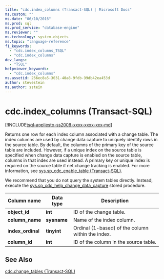 ```yaml
---
title: "cdc.index_columns (Transact-SQL) | Microsoft Docs"
ms.custom: ""
ms.date: "06/10/2016"
ms.prod: sql
ms.prod_service: "database-engine"
ms.reviewer: ""
ms.technology: system-objects
ms.topic: "language-reference"
f1_keywords: 
  - "cdc.index_columns_TSQL"
  - "cdc.index_columns"
dev_langs: 
  - "TSQL"
helpviewer_keywords: 
  - "cdc.index_columns"
ms.assetid: 256ec8a5-3031-40a8-9fdb-99db42ea453d
author: stevestein
ms.author: sstein
---
```

# cdc.index_columns (Transact-SQL)
[!INCLUDE[tsql-appliesto-ss2008-xxxx-xxxx-xxx-md](../../includes/tsql-appliesto-ss2008-xxxx-xxxx-xxx-md.md)]

  Returns one row for each index column associated with a change table. The index columns are used by change data capture to uniquely identify rows in the source table. By default, the columns of the primary key of the source table are included. However, if a unique index on the source table is specified when change data capture is enabled on the source table, columns in that index are used instead. A primary key or unique index is required on the source table if net change tracking is enabled. For more information, see [sys.sp_cdc_enable_table &#40;Transact-SQL&#41;](../../relational-databases/system-stored-procedures/sys-sp-cdc-enable-table-transact-sql.md).  
  
 We recommend that you do not query the system tables directly. Instead, execute the [sys.sp_cdc_help_change_data_capture](../../relational-databases/system-stored-procedures/sys-sp-cdc-help-change-data-capture-transact-sql.md) stored procedure.  

  
|Column name|Data type|Description|  
|-----------------|---------------|-----------------|  
|**object_id**|**int**|ID of the change table.|  
|**column_name**|**sysname**|Name of the index column.|  
|**index_ordinal**|**tinyint**|Ordinal (1-based) of the column within the index.|  
|**column_id**|**int**|ID of the column in the source table.|  
  
## See Also  
 [cdc.change_tables &#40;Transact-SQL&#41;](../../relational-databases/system-tables/cdc-change-tables-transact-sql.md)  
  
  
